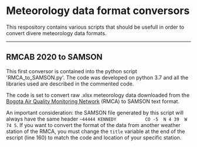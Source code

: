 # Meteorology data format conversors

This respository contains various scripts that should be usefull in order to convert divere meteorology data formats.

---
## RMCAB 2020 to SAMSON
This first conversor is contained into the python script 'RMCA_to_SAMSON.py'. The code was developed on python 3.7 and all the libraries used are described in the commented code.

The code is set to convert raw .xlsx meteorology data downloaded from the [Bogota Air Quality Monitoring Network](http://rmcab.ambientebogota.gov.co/Report/stationreport) (RMCA) to SAMSON text format.

An important consideration: the SAMSON file generated by this script will always have the same header `~44444 KENNEDY           CO -5  N 4 39  W 74 5`. If you want to convert the format of the data from another weather station of the RMCA, you must change the `title` variable at the end of the escript (line 160) to match the code and location of your specific station.